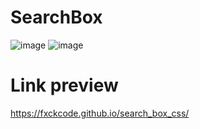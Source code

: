 # SearchBox
![image](https://user-images.githubusercontent.com/87622909/126911251-6969e695-10ec-4f03-91fa-a8502ca4c772.png)
![image](https://user-images.githubusercontent.com/87622909/126911259-9d8d4466-d13a-4e30-ba35-d6cf7142b016.png)
# Link preview 
https://fxckcode.github.io/search_box_css/